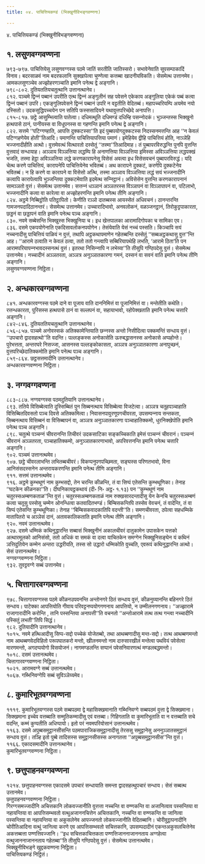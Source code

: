 ```yaml
---
title: ०४. पाचित्तियकण्डं (भिक्खुनीविभङ्गवण्णना)

---
```

४. पाचित्तियकण्डं (भिक्खुनीविभङ्गवण्णना)  


## १. लसुणवग्गवण्णना

७९३-७९७. पाचित्तियेसु लसुणवग्गस्स पठमे जातिं सरतीति जातिस्सरो। सभावेनेवाति सूपसम्पाकादिं विनाव। बदरसाळवं नाम बदरफलानि सुक्खापेत्वा चुण्णेत्वा कत्तब्बा खादनीयविकति। सेसमेत्थ उत्तानमेव। आमकलसुणञ्‍चेव अज्झोहरणञ्‍चाति इमानि पनेत्थ द्वे अङ्गानि।  
७९८-८०२. दुतियततियचतुत्थानि उत्तानत्थानेव।  
८१२. पञ्‍चमे द्विन्‍नं पब्बानं उपरीति एत्थ द्विन्‍नं अङ्गुलीनं सह पवेसने एकेकाय अङ्गुलिया एकेकं पब्बं कत्वा द्विन्‍नं पब्बानं उपरि। एकङ्गुलिपवेसने द्विन्‍नं पब्बानं उपरि न वट्टतीति वेदितब्बं। महापच्‍चरियम्पि अयमेव नयो दस्सितो। उदकसुद्धिपच्‍चयेन पन सतिपि फस्ससादियने यथावुत्तपरिच्छेदे अनापत्ति।  
८१५-८१७. छट्ठे आसुम्भित्वाति पातेत्वा। दधिमत्थूति दधिमण्डं दधिम्हि पसन्‍नोदकं। भुञ्‍जन्तस्स भिक्खुनो हत्थपासे ठानं, पानीयस्स वा विधूपनस्स वा गहणन्ति इमानि पनेत्थ द्वे अङ्गानि।  
८२२. सत्तमे ‘‘पटिग्गण्हाति, आपत्ति दुक्‍कटस्सा’’ति इदं पुब्बपयोगदुक्‍कटस्स निदस्सनमत्तन्ति आह ‘‘न केवलं पटिग्गहणेयेव होती’’तिआदि। पमाणन्ति पाचित्तियापत्तिया पमाणं। इमेहियेव द्वीहि पाचित्तियं होति, नाञ्‍ञेहि भज्‍जनादीहीति अत्थो। वुत्तमेवत्थं वित्थारतो दस्सेतुं ‘‘तस्मा’’तिआदिमाह। तं पुब्बापरविरुद्धन्ति पुनपि वुत्तन्ति वुत्तवादं सन्धायाह। अञ्‍ञाय विञ्‍ञत्तिया लद्धम्पि हि अनाणत्तिया विञ्‍ञत्तिया इमिस्सा अविञ्‍ञत्तिया लद्धपक्खं भजति, तस्मा हेट्ठा अविञ्‍ञत्तिया लद्धे करणकारापनेसु विसेसं अवत्वा इध विसेसवचनं पुब्बापरविरुद्धं। यदि चेत्थ करणे पाचित्तियं, कारापनेपि पाचित्तियेनेव भवितब्बं। अथ कारापने दुक्‍कटं, करणेपि दुक्‍कटेनेव भवितब्बं। न हि करणे वा कारापने वा विसेसो अत्थि, तस्मा अञ्‍ञाय विञ्‍ञत्तिया लद्धं सयं भज्‍जनादीनि कत्वापि कारापेत्वापि भुञ्‍जन्तिया दुक्‍कटमेवाति इदमेत्थ सन्‍निट्ठानं। अविसेसेन वुत्तन्ति करणकारापनानं सामञ्‍ञतो वुत्तं। सेसमेत्थ उत्तानमेव। सत्तन्‍नं धञ्‍ञानं अञ्‍ञतरस्स विञ्‍ञापनं वा विञ्‍ञापापनं वा, पटिलाभो, भज्‍जनादीनि कत्वा वा कारेत्वा वा अज्झोहरणन्ति इमानि पनेत्थ तीणि अङ्गानि।  
८२४. अट्ठमे निब्बिट्ठोति पतिट्ठापितो। केणीति रञ्‍ञो दातब्बस्स आयस्सेतं अधिवचनं। ठानन्तरन्ति गामजनपदादिठानन्तरं। सेसमेत्थ उत्तानमेव। उच्‍चारादिभावो, अनवलोकनं, वळञ्‍जनट्ठानं, तिरोकुट्टपाकारता, छड्डनं वा छड्डापनं वाति इमानि पनेत्थ पञ्‍च अङ्गानि।  
८३०. नवमे सब्बेसन्ति भिक्खुस्स भिक्खुनिया च। इध खेत्तपालका आरामादिगोपका च सामिका एव।  
८३६. दसमे एकपयोगेनाति एकदिसावलोकनपयोगेन। तेसंयेवाति येसं नच्‍चं पस्सति। किञ्‍चापि सयं नच्‍चनादीसु पाचित्तियं पाळियं न वुत्तं, तथापि अट्ठकथापमाणेन गहेतब्बन्ति दस्सेतुं ‘‘सब्बअट्ठकथासु वुत्त’’न्ति आह। ‘‘आरामे ठत्वाति न केवलं ठत्वा, ततो ततो गन्त्वापि सब्बिरियापथेहि लभति, ‘आरामे ठिता’ति पन आरामपरियापन्‍नभावदस्सनत्थं वुत्तं। इतरथा निसिन्‍नापि न लभेय्या’’ति तीसुपि गण्ठिपदेसु वुत्तं। सेसमेत्थ उत्तानमेव। नच्‍चादीनं अञ्‍ञतरता, अञ्‍ञत्र अनुञ्‍ञातकारणा गमनं, दस्सनं वा सवनं वाति इमानि पनेत्थ तीणि अङ्गानि।  
लसुणवग्गवण्णना निट्ठिता।  


## २. अन्धकारवग्गवण्णना

८४१. अन्धकारवग्गस्स पठमे दाने वा पूजाय वाति दाननिमित्तं वा पूजानिमित्तं वा। मन्तेतीति कथेति। रत्तन्धकारता, पुरिसस्स हत्थपासे ठानं वा सल्‍लपनं वा, सहायाभावो, रहोपेक्खताति इमानि पनेत्थ चत्तारि अङ्गानि।  
८४२-८४६. दुतियततियचतुत्थानि उत्तानत्थानेव।  
८५६-८५७. पञ्‍चमे अनोवस्सकं अतिक्‍कामेन्तियाति छन्‍नस्स अन्तो निसीदित्वा पक्‍कमन्तिं सन्धाय वुत्तं। ‘‘उपचारो द्वादसहत्थो’’ति वदन्ति। पल्‍लङ्कस्स अनोकासेति ऊरुबद्धासनस्स अनोकासे अप्पहोन्ते। पुरेभत्तता, अन्तरघरे निसज्‍जा, आसनस्स पल्‍लङ्कोकासता, अञ्‍ञत्र अनुञ्‍ञातकारणा अनापुच्छनं, वुत्तपरिच्छेदातिक्‍कमोति इमानि पनेत्थ पञ्‍च अङ्गानि।  
८५९-८६४. छट्ठसत्तमादीनि उत्तानत्थानेव।  
अन्धकारवग्गवण्णना निट्ठिता।  


## ३. नग्गवग्गवण्णना

८८३-८८७. नग्गवग्गस्स पठमदुतियानि उत्तानत्थानेव।  
८९३. ततिये विसिब्बेत्वाति दुस्सिब्बितं पुन सिब्बनत्थाय विसिब्बेत्वा विजटेत्वा। अञ्‍ञत्र चतूहपञ्‍चाहाति विसिब्बितदिवसतो पञ्‍च दिवसे अतिक्‍कमित्वा। निवासनपावुरणूपगचीवरता, उपसम्पन्‍नाय सन्तकता, सिब्बनत्थाय विसिब्बनं वा विसिब्बापनं वा, अञ्‍ञत्र अनुञ्‍ञातकारणा पञ्‍चाहातिक्‍कमो, धुरनिक्खेपोति इमानि पनेत्थ पञ्‍च अङ्गानि।  
८९८. चतुत्थे पञ्‍चन्‍नं चीवरानन्ति तिचीवरं उदकसाटिका सङ्कच्‍चिकाति इमेसं पञ्‍चन्‍नं चीवरानं। पञ्‍चन्‍नं चीवरानं अञ्‍ञतरता, पञ्‍चाहातिक्‍कमो, अनुञ्‍ञातकारणाभावो, अपरिवत्तनन्ति इमानि पनेत्थ चत्तारि अङ्गानि।  
९०२. पञ्‍चमं उत्तानत्थमेव।  
९०७. छट्ठे चीवरलाभन्ति लभितब्बचीवरं। विकप्पनुपगपच्छिमता, सङ्घस्स परिणतभावो, विना आनिसंसदस्सनेन अन्तरायकरणन्ति इमानि पनेत्थ तीणि अङ्गानि।  
९११. सत्तमं उत्तानत्थमेव।  
९१६. अट्ठमे कुम्भथूणं नाम कुम्भसद्दो, तेन चरन्ति कीळन्ति, तं वा सिप्पं एतेसन्ति कुम्भथूणिका। तेनाह ‘‘घटकेन कीळनका’’ति। दीघनिकायट्ठकथायं (दी॰ नि॰ अट्ठ॰ १.१३) पन ‘‘कुम्भथूणं नाम चतुरस्सअम्बणकताळ’’न्ति वुत्तं। चतुरस्सअम्बणकताळं नाम रुक्खसारदन्तादीसु येन केनचि चतुरस्सअम्बणं कत्वा चतूसु पस्सेसु चम्मेन ओनन्धित्वा कतवादितभण्डं। बिम्बिसकन्तिपि तस्सेव वेवचनं, तं वादेन्ति, तं वा सिप्पं एतेसन्ति कुम्भथूणिका। तेनाह ‘‘बिम्बिसकवादकातिपि वदन्ती’’ति। समणचीवरता, ठपेत्वा सहधम्मिके मातापितरो च अञ्‍ञेसं दानं, अतावकालिकताति इमानि पनेत्थ तीणि अङ्गानि।  
९२०. नवमं उत्तानत्थमेव।  
९२७. दसमे धम्मिकं कथिनुद्धारन्ति सब्बासं भिक्खुनीनं अकालचीवरं दातुकामेन उपासकेन यत्तको अत्थारमूलको आनिसंसो, ततो अधिकं वा समकं वा दत्वा याचितकेन समग्गेन भिक्खुनिसङ्घेन यं कथिनं ञत्तिदुतियेन कम्मेन अन्तरा उद्धरीयति, तस्स सो उद्धारो धम्मिकोति वुच्‍चति, एवरूपं कथिनुद्धारन्ति अत्थो। सेसं उत्तानत्थमेव।  
नग्गवग्गवण्णना निट्ठिता।  
९३२. तुवट्टवग्गे सब्बं उत्तानमेव।  


## ५. चित्तागारवग्गवण्णना

९७८. चित्तागारवग्गस्स पठमे कीळनउपवनन्ति अन्तोनगरे ठितं सन्धाय वुत्तं, कीळनुय्यानन्ति बहिनगरे ठितं सन्धाय। पाटेक्‍का आपत्तियोति गीवाय परिवट्टनप्पयोगगणनाय आपत्तियो, न उम्मीलनगणनाय। ‘‘अज्झारामे राजागारादीनि करोन्ति , तानि पस्सन्तिया अनापत्ती’’ति वचनतो ‘‘अन्तोआरामे तत्थ तत्थ गन्त्वा नच्‍चादीनि पस्सितुं लभती’’तिपि सिद्धं।  
९८२. दुतियादीनि उत्तानत्थानेव।  
१०१५. नवमे हत्थिआदीसु सिप्प-सद्दो पच्‍चेकं योजेतब्बो, तथा आथब्बणादीसु मन्त-सद्दो। तत्थ आथब्बणमन्तो नाम आथब्बणवेदविहितो परूपघातकरो मन्तो, खीलनमन्तो नाम दारुसारखीलं मन्तेत्वा पथवियं पवेसेत्वा मारणमन्तो, अगदप्पयोगो विसयोजनं। नागमण्डलन्ति सप्पानं पवेसनिवारणत्थं मण्डलबद्धमन्तो।  
१०१८. दसमं उत्तानत्थमेव।  
चित्तागारवग्गवण्णना निट्ठिता।  
१०२१. आरामवग्गे सब्बं उत्तानत्थमेव।  
१०६७. गब्भिनिवग्गेपि सब्बं सुविञ्‍ञेय्यमेव।  


## ८. कुमारिभूतवग्गवण्णना

१११९. कुमारिभूतवग्गस्स पठमे सब्बपठमा द्वे महासिक्खमानाति गब्भिनिवग्गे सब्बपठमं वुत्ता द्वे सिक्खमाना। सिक्खमाना इच्‍चेव वत्तब्बाति सम्मुतिकम्मादीसु एवं वत्तब्बा। गिहिगताति वा कुमारिभूताति वा न वत्तब्बाति सचे वदन्ति, कम्मं कुप्पतीति अधिप्पायो। इतो परं नवमपरियोसानं उत्तानत्थमेव।  
११६३. दसमे अपुब्बसमुट्ठानसीसन्ति पठमपाराजिकसमुट्ठानादीसु तेरससु समुट्ठानेसु अननुञ्‍ञातसमुट्ठानं सन्धाय वुत्तं। तञ्हि इतो पुब्बे तादिसस्स समुट्ठानसीसस्स अनागतत्ता ‘‘अपुब्बसमुट्ठानसीस’’न्ति वुत्तं।  
११६६. एकादसमादीनि उत्तानत्थानेव।  
कुमारिभूतवग्गवण्णना निट्ठिता।  


## ९. छत्तुपाहनवग्गवण्णना

१२१४. छत्तुपाहनवग्गस्स एकादसमे उपचारं सन्धायाति समन्ता द्वादसहत्थुपचारं सन्धाय। सेसं सब्बत्थ उत्तानमेव।  
छत्तुपाहनवग्गवण्णना निट्ठिता।  
गिरग्गसमज्‍जादीनि अचित्तकानि लोकवज्‍जानीति वुत्तत्ता नच्‍चन्ति वा वण्णकन्ति वा अजानित्वाव पस्सन्तिया वा नहायन्तिया वा आपत्तिसम्भवतो वत्थुअजाननचित्तेन अचित्तकानि, नच्‍चन्ति वा वण्णकन्ति वा जानित्वा पस्सन्तिया वा नहायन्तिया वा अकुसलेनेव आपज्‍जनतो लोकवज्‍जानीति वेदितब्बानि। चोरीवुट्ठापनादीनि चोरीतिआदिना वत्थुं जानित्वा करणे एव आपत्तिसम्भवतो सचित्तकानि, उपसम्पदादीनं एकन्तअकुसलचित्तेनेव अकत्तब्बत्ता पण्णत्तिवज्‍जानि। ‘‘इध सचित्तकाचित्तकता पण्णत्तिजाननाजाननताय अग्गहेत्वा वत्थुजाननाजाननताय गहेतब्बा’’ति तीसुपि गण्ठिपदेसु वुत्तं। सेसमेत्थ उत्तानत्थमेव।  
भिक्खुनीविभङ्गे खुद्दकवण्णना निट्ठिता।  
पाचित्तियकण्डं निट्ठितं।  